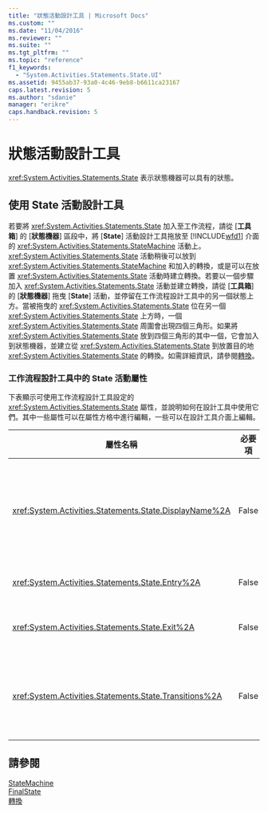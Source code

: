 ```yaml
---
title: "狀態活動設計工具 | Microsoft Docs"
ms.custom: ""
ms.date: "11/04/2016"
ms.reviewer: ""
ms.suite: ""
ms.tgt_pltfrm: ""
ms.topic: "reference"
f1_keywords: 
  - "System.Activities.Statements.State.UI"
ms.assetid: 9455ab37-93a0-4c46-9eb8-b6611ca23167
caps.latest.revision: 5
ms.author: "sdanie"
manager: "erikre"
caps.handback.revision: 5
---
```

# 狀態活動設計工具
<xref:System.Activities.Statements.State> 表示狀態機器可以具有的狀態。  
  
## 使用 State 活動設計工具  
 若要將 <xref:System.Activities.Statements.State> 加入至工作流程，請從 \[**工具箱**\] 的 \[**狀態機器**\] 區段中，將 \[**State**\] 活動設計工具拖放至 [!INCLUDE[wfd1](../workflow-designer/includes/wfd1_md.md)] 介面的 <xref:System.Activities.Statements.StateMachine> 活動上。<xref:System.Activities.Statements.State> 活動稍後可以放到  <xref:System.Activities.Statements.StateMachine> 和加入的轉換，或是可以在放置 <xref:System.Activities.Statements.State> 活動時建立轉換。若要以一個步驟加入 <xref:System.Activities.Statements.State> 活動並建立轉換，請從 \[**工具箱**\] 的 \[**狀態機器**\] 拖曳 \[**State**\] 活動，並停留在工作流程設計工具中的另一個狀態上方。當被拖曳的 <xref:System.Activities.Statements.State> 位在另一個 <xref:System.Activities.Statements.State> 上方時，一個 <xref:System.Activities.Statements.State> 周圍會出現四個三角形。如果將 <xref:System.Activities.Statements.State> 放到四個三角形的其中一個，它會加入到狀態機器，並建立從 <xref:System.Activities.Statements.State> 到放置目的地 <xref:System.Activities.Statements.State> 的轉換。如需詳細資訊，請參閱[轉換](../workflow-designer/transition-activity-designer.md)。  
  
### 工作流程設計工具中的 State 活動屬性  
 下表顯示可使用工作流程設計工具設定的 <xref:System.Activities.Statements.State> 屬性，並說明如何在設計工具中使用它們。其中一些屬性可以在屬性方格中進行編輯，一些可以在設計工具介面上編輯。  
  
|屬性名稱|必要項|使用方式|  
|----------|---------|----------|  
|<xref:System.Activities.Statements.State.DisplayName%2A>|False|指定 <xref:System.Activities.Statements.State> 活動設計工具在標頭中的易記名稱。預設值為 **State**。此值可在屬性方格中編輯，或是直接在活動設計工具的標頭上編輯。<xref:System.Activities.Statements.State.DisplayName%2A> 可用於階層連結巡覽，其顯示在工作流程設計工具的頂端。<br /><br /> 雖然 <xref:System.Activities.Statements.State.DisplayName%2A> 並非絕對必要，但建議您盡量使用。|  
|<xref:System.Activities.Statements.State.Entry%2A>|False|指定此狀態在轉換時發生的動作。當 <xref:System.Activities.Statements.State> 活動展開時，可以從 \[**工具箱**\] 中拖曳活動並放到狀態的 \[**進入**\] 區段來設定此值|  
|<xref:System.Activities.Statements.State.Exit%2A>|False|指定此狀態在轉換時發生的動作。當 <xref:System.Activities.Statements.State> 活動展開時，可以從 \[**工具箱**\] 中拖曳活動並放到狀態的 \[**離開**\] 區段來設定此值。|  
|<xref:System.Activities.Statements.State.Transitions%2A>|False|列出來自 <xref:System.Activities.Statements.State> 的可能轉換。清單中的每個項目都有指向關聯的 <xref:System.Activities.Statements.Transition> 和目的地 <xref:System.Activities.Statements.State> 的連結。按一下此連結會將設計工具切換到 <xref:System.Activities.Statements.Transition> 或 <xref:System.Activities.Statements.State> 的展開檢視。|  
  
## 請參閱  
 [StateMachine](../workflow-designer/statemachine-activity-designer.md)   
 [FinalState](../workflow-designer/finalstate-activity-designer.md)   
 [轉換](../workflow-designer/transition-activity-designer.md)